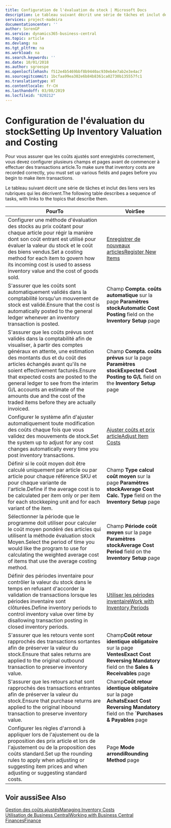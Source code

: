 ```yaml
---
title: Configuration de l'évaluation du stock | Microsoft Docs
description: Le tableau suivant décrit une série de tâches et inclut des liens vers les rubriques qui les décrivent.
services: project-madeira
documentationcenter: ''
author: SorenGP
ms.service: dynamics365-business-central
ms.topic: article
ms.devlang: na
ms.tgt_pltfrm: na
ms.workload: na
ms.search.keywords: ''
ms.date: 10/01/2018
ms.author: sgroespe
ms.openlocfilehash: f512e4b5469bbf8b9440ac930eb4e7ab2e3e4ac7
ms.sourcegitcommit: 1bcfaa99ea302e6b84b8361ca02730b135557fc1
ms.translationtype: HT
ms.contentlocale: fr-CH
ms.lasthandoff: 03/08/2019
ms.locfileid: "820212"
---
```

# <a name="setting-up-inventory-valuation-and-costing"></a><span data-ttu-id="1cedf-103">Configuration de l'évaluation du stock</span><span class="sxs-lookup"><span data-stu-id="1cedf-103">Setting Up Inventory Valuation and Costing</span></span>
<span data-ttu-id="1cedf-104">Pour vous assurer que les coûts ajustés sont enregistrés correctement, vous devez configurer plusieurs champs et pages avant de commencer à effectuer des transactions article.</span><span class="sxs-lookup"><span data-stu-id="1cedf-104">To make sure that inventory costs are recorded correctly, you must set up various fields and pages before you begin to make item transactions.</span></span>

<span data-ttu-id="1cedf-105">Le tableau suivant décrit une série de tâches et inclut des liens vers les rubriques qui les décrivent.</span><span class="sxs-lookup"><span data-stu-id="1cedf-105">The following table describes a sequence of tasks, with links to the topics that describe them.</span></span>

|<span data-ttu-id="1cedf-106">**Pour**</span><span class="sxs-lookup"><span data-stu-id="1cedf-106">**To**</span></span>|<span data-ttu-id="1cedf-107">**Voir**</span><span class="sxs-lookup"><span data-stu-id="1cedf-107">**See**</span></span>|  
|------------|-------------|  
|<span data-ttu-id="1cedf-108">Configurer une méthode d'évaluation des stocks au prix coûtant pour chaque article pour régir la manière dont son coût entrant est utilisé pour évaluer la valeur du stock et le coût des biens vendus.</span><span class="sxs-lookup"><span data-stu-id="1cedf-108">Set a costing method for each item to govern how its incoming cost is used to assess inventory value and the cost of goods sold.</span></span>|[<span data-ttu-id="1cedf-109">Enregistrer de nouveaux articles</span><span class="sxs-lookup"><span data-stu-id="1cedf-109">Register New Items</span></span>](inventory-how-register-new-items.md)|  
|<span data-ttu-id="1cedf-110">S'assurer que les coûts sont automatiquement validés dans la comptabilité lorsqu'un mouvement de stock est validé.</span><span class="sxs-lookup"><span data-stu-id="1cedf-110">Ensure that the cost is automatically posted to the general ledger whenever an inventory transaction is posted.</span></span>|<span data-ttu-id="1cedf-111">Champ **Compta. coûts automatique** sur la page **Paramètres stock**</span><span class="sxs-lookup"><span data-stu-id="1cedf-111">**Automatic Cost Posting** field on the **Inventory Setup** page</span></span>|  
|<span data-ttu-id="1cedf-112">S'assurer que les coûts prévus sont validés dans la comptabilité afin de visualiser, à partir des comptes généraux en attente, une estimation des montants dus et du coût des articles échangés avant qu'ils ne soient effectivement facturés.</span><span class="sxs-lookup"><span data-stu-id="1cedf-112">Ensure that expected costs are posted to the general ledger to see from the interim G/L accounts an estimate of the amounts due and the cost of the traded items before they are actually invoiced.</span></span>|<span data-ttu-id="1cedf-113">Champ **Compta. coûts prévus** sur la page **Paramètres stock**</span><span class="sxs-lookup"><span data-stu-id="1cedf-113">**Expected Cost Posting to G/L** field on the **Inventory Setup** page</span></span>|  
|<span data-ttu-id="1cedf-114">Configurer le système afin d'ajuster automatiquement toute modification des coûts chaque fois que vous validez des mouvements de stock.</span><span class="sxs-lookup"><span data-stu-id="1cedf-114">Set the system up to adjust for any cost changes automatically every time you post inventory transactions.</span></span>|[<span data-ttu-id="1cedf-115">Ajuster coûts et prix article</span><span class="sxs-lookup"><span data-stu-id="1cedf-115">Adjust Item Costs</span></span>](inventory-how-adjust-item-costs.md)|  
|<span data-ttu-id="1cedf-116">Définir si le coût moyen doit être calculé uniquement par article ou par article pour chaque référence SKU et pour chaque variante de l'article.</span><span class="sxs-lookup"><span data-stu-id="1cedf-116">Define if the average cost is to be calculated per item only or per item for each stockkeping unit and for each variant of the item.</span></span>|<span data-ttu-id="1cedf-117">Champ **Type calcul coût moyen** sur la page **Paramètres stock**</span><span class="sxs-lookup"><span data-stu-id="1cedf-117">**Average Cost Calc. Type** field on the **Inventory Setup** page</span></span>|  
|<span data-ttu-id="1cedf-118">Sélectionner la période que le programme doit utiliser pour calculer le coût moyen pondéré des articles qui utilisent la méthode évaluation stock Moyen.</span><span class="sxs-lookup"><span data-stu-id="1cedf-118">Select the period of time you would like the program to use for calculating the weighted average cost of items that use the average costing method.</span></span>|<span data-ttu-id="1cedf-119">Champ **Période coût moyen** sur la page **Paramètres stock**</span><span class="sxs-lookup"><span data-stu-id="1cedf-119">**Average Cost Period** field on the **Inventory Setup** page</span></span>|  
|<span data-ttu-id="1cedf-120">Définir des périodes inventaire pour contrôler la valeur du stock dans le temps en refusant d'accorder la validation de transactions lorsque les périodes inventaire sont clôturées.</span><span class="sxs-lookup"><span data-stu-id="1cedf-120">Define inventory periods to control inventory value over time by disallowing transaction posting in closed inventory periods.</span></span>|[<span data-ttu-id="1cedf-121">Utiliser les périodes inventaire</span><span class="sxs-lookup"><span data-stu-id="1cedf-121">Work with Inventory Periods</span></span>](finance-how-to-work-with-inventory-periods.md)|  
|<span data-ttu-id="1cedf-122">S'assurer que les retours vente sont rapprochés des transactions sortantes afin de préserver la valeur du stock.</span><span class="sxs-lookup"><span data-stu-id="1cedf-122">Ensure that sales returns are applied to the original outbound transaction to preserve inventory value.</span></span>|<span data-ttu-id="1cedf-123">Champ**Coût retour identique obligatoire** sur la page **Ventes**</span><span class="sxs-lookup"><span data-stu-id="1cedf-123">**Exact Cost Reversing Mandatory** field on the **Sales & Receivables** page</span></span>|  
|<span data-ttu-id="1cedf-124">S'assurer que les retours achat sont rapprochés des transactions entrantes afin de préserver la valeur du stock.</span><span class="sxs-lookup"><span data-stu-id="1cedf-124">Ensure that purchase returns are applied to the original inbound transaction to preserve inventory value.</span></span>|<span data-ttu-id="1cedf-125">Champ**Coût retour identique obligatoire** sur la page **Achats**</span><span class="sxs-lookup"><span data-stu-id="1cedf-125">**Exact Cost Reversing Mandatory** field on the **´Purchases & Payables** page</span></span>|
|<span data-ttu-id="1cedf-126">Configurer les règles d'arrondi à appliquer lors de l'ajustement ou de la proposition des prix article et lors de l'ajustement ou de la proposition des coûts standard.</span><span class="sxs-lookup"><span data-stu-id="1cedf-126">Set up the rounding rules to apply when adjusting or suggesting item prices and when adjusting or suggesting standard costs.</span></span>|<span data-ttu-id="1cedf-127">Page **Mode arrondi**</span><span class="sxs-lookup"><span data-stu-id="1cedf-127">**Rounding Method** page</span></span>|  

## <a name="see-also"></a><span data-ttu-id="1cedf-128">Voir aussi</span><span class="sxs-lookup"><span data-stu-id="1cedf-128">See Also</span></span>  
[<span data-ttu-id="1cedf-129">Gestion des coûts ajustés</span><span class="sxs-lookup"><span data-stu-id="1cedf-129">Managing Inventory Costs</span></span>](finance-manage-inventory-costs.md)  
[<span data-ttu-id="1cedf-130">Utilisation de Business Central</span><span class="sxs-lookup"><span data-stu-id="1cedf-130">Working with Business Central</span></span>](ui-work-product.md)  
[<span data-ttu-id="1cedf-131">Finances</span><span class="sxs-lookup"><span data-stu-id="1cedf-131">Finance</span></span>](finance.md)  

